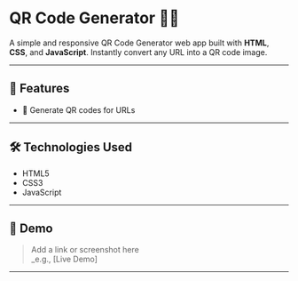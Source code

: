 # QR Code Generator 🧾🔲

A simple and responsive QR Code Generator web app built with **HTML**, **CSS**, and **JavaScript**. Instantly convert any URL into a QR code image.

---

## 🚀 Features

- 🔘 Generate QR codes for URLs

---

## 🛠️ Technologies Used

- HTML5
- CSS3 
- JavaScript 

---

## 📸 Demo

> Add a link or screenshot here  
> _e.g., [Live Demo]

---

